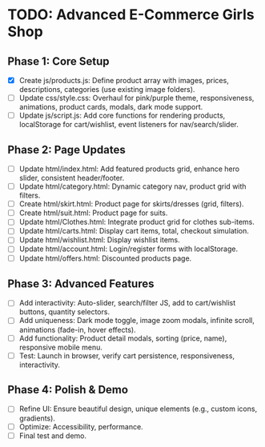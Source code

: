 # TODO: Advanced E-Commerce Girls Shop

## Phase 1: Core Setup
- [x] Create js/products.js: Define product array with images, prices, descriptions, categories (use existing image folders).
- [ ] Update css/style.css: Overhaul for pink/purple theme, responsiveness, animations, product cards, modals, dark mode support.
- [ ] Update js/script.js: Add core functions for rendering products, localStorage for cart/wishlist, event listeners for nav/search/slider.

## Phase 2: Page Updates
- [ ] Update html/index.html: Add featured products grid, enhance hero slider, consistent header/footer.
- [ ] Update html/category.html: Dynamic category nav, product grid with filters.
- [ ] Create html/skirt.html: Product page for skirts/dresses (grid, filters).
- [ ] Create html/suit.html: Product page for suits.
- [ ] Update html/Clothes.html: Integrate product grid for clothes sub-items.
- [ ] Update html/carts.html: Display cart items, total, checkout simulation.
- [ ] Update html/wishlist.html: Display wishlist items.
- [ ] Update html/account.html: Login/register forms with localStorage.
- [ ] Update html/offers.html: Discounted products page.

## Phase 3: Advanced Features
- [ ] Add interactivity: Auto-slider, search/filter JS, add to cart/wishlist buttons, quantity selectors.
- [ ] Add uniqueness: Dark mode toggle, image zoom modals, infinite scroll, animations (fade-in, hover effects).
- [ ] Add functionality: Product detail modals, sorting (price, name), responsive mobile menu.
- [ ] Test: Launch in browser, verify cart persistence, responsiveness, interactivity.

## Phase 4: Polish & Demo
- [ ] Refine UI: Ensure beautiful design, unique elements (e.g., custom icons, gradients).
- [ ] Optimize: Accessibility, performance.
- [ ] Final test and demo.
